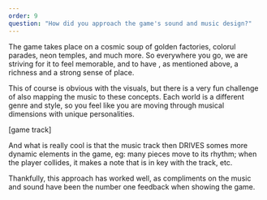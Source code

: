 ```yaml
---
order: 9
question: "How did you approach the game's sound and music design?"
---
```


The game takes place on a cosmic soup of golden factories, colorul parades, neon temples, and much more. So everywhere you go, we are striving for it to feel memorable, and to have , as mentioned above, a richness and a strong sense of place.

This of course is obvious with the visuals, but there is a very fun challenge of also mapping the music to these concepts. Each world is a different genre and style, so you feel like you are moving through musical dimensions with unique personalities.

[game track]

And what is really cool is that the music track then DRIVES somes more dynamic elements in the game, eg: many pieces move to its rhythm; when the player collides, it makes a note that is in key with the track, etc.

Thankfully, this approach has worked well, as compliments on the music and sound have been the number one feedback when showing the game.